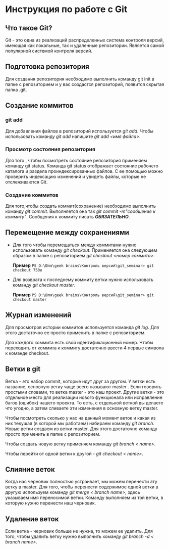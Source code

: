 # Инструкция по работе с Git

## Что такое Git?

Git - это одна из реализаций распределенных система контроля версий, имеющая как локальные, так и удаленные репозитории. Является самой популярной системой контроля версий.

## Подготовка репозитория

Для создания репозитория необходимо выполнить команду git init в папке с репозиторием и у вас создастся репозиторий, появится скрытая папка .git.

## Создание коммитов

### git add

Для добавления файлов в репозиторий используется *git add*. Чтобы использовать команду *git add* напишите *git add <имя файла>*.

### Просмотр состояния репозитория
Для того , чтобы посмотреть состояние репозитория применяем команду git status. Команда git status отображает состояние рабочего каталога и раздела проиндексированных файлов. С ее помощью можно проверить индексацию изменений и увидеть файлы, которые не отслеживаются Git. 

### Создание коммитов
Для того,чтобы создать коммит(сохранение) необходимо выполнить команду *git commit*. Выполняется она так *git commit -m"сообщение к коммиту"*. Сообщения к коммиту писать ***ОБЯЗАТЕЛЬНО***. 

## Перемещение между сохранениями

* Для того чтобы перемещаться  между коммитами нужно использовать команду *git checkout*. Применяется она следующем образом в папке с репозиторием *git checkout <номер коммита>*. 

    **Пример** `PS D:\Юля\geek brains\Контроль версий\git_seminar> git checkout 750e`

* Для возврата к последнему коммиту ветки нужно использовать команду *git checkout master*.

    **Пример** `PS D:\Юля\geek brains\Контроль версий\git_seminar> git checkout master`

## Журнал изменений

Для просмотров истории коммитов используется команда *git log*. Для этого достаточно ее просто применить в папке с репозиторием.

Для каждого коммита есть свой идентификационный номер. Чтобы переходить от коммита к коммиту достаточно ввести 4 первые символа к команде checkout.

## Ветки в git

Ветка - это набор commit, которые идут друг за другом. У ветки есть название, основную ветку чаще всего называют master . Если говорить простыми словами, то ветка master - это наш проект.
Другие ветки - это отдельное место для реализации нового функционала или исправление багов (ошибок) нашего проекта. То есть, с отдельной веткой вы делаете что угодно, а затем сливаете эти изменения в основную ветку master.

Чтобы посмотреть сколько у нас на данный момент веток и какая из них текущая (в которой мы работаем) набираем команду *git branch*. Новые ветки создаем из ветки master. Для этого достаточно команду просто применить в папке с репозиторием. 

Чтобы создать новую ветку применяем команду *git branch < name>*.

Чтобы перейти от одной ветки к другой - *git checkout < name>*.

## Cлияние веток

Когда нас черновик полностью устраивает, мы можем перенести эту ветку в master.
Для того, чтобы перенести содержимое одной ветки в другую используем команду *git merge < branch name>*, здесь указываем имя переносимой ветки.  Команду выполняем из той ветки, в которую нужно перенести наш черновик. 

## Удаление веток

Если ветка - черновик больше не нужна, то можем ее удалить. 
Для того, чтобы удалить ветку нужно выполнить команду  *git branch -d < branch name>*. 

